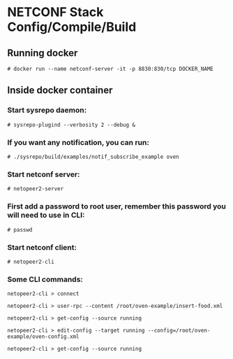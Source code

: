 # NETCONF Stack Config/Compile/Build

## Running docker
`# docker run --name netconf-server -it -p 8830:830/tcp DOCKER_NAME`

## Inside docker container
### Start sysrepo daemon:
`# sysrepo-plugind --verbosity 2 --debug & `

### If you want any notification, you can run:
`# ./sysrepo/build/examples/notif_subscribe_example oven`

### Start netconf server:
`# netopeer2-server`

### First add a password to root user, remember this password you will need to use in CLI:
`# passwd`

### Start netconf client:
`# netopeer2-cli`

### Some CLI commands:
`netopeer2-cli > connect`

`netopeer2-cli > user-rpc --content /root/oven-example/insert-food.xml`

`netopeer2-cli > get-config --source running`

`netopeer2-cli > edit-config --target running --config=/root/oven-example/oven-config.xml`

`netopeer2-cli > get-config --source running`
